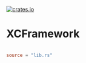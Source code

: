 [![crates.io](https://img.shields.io/crates/v/xcframework)](https://crates.io/crates/xcframework)

# XCFramework

```toc

```

```toml rustdoc
source = "lib.rs"
```
